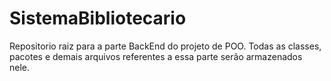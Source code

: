 # SistemaBibliotecario
Repositorio raiz para a parte BackEnd do projeto de POO. Todas as classes, pacotes e demais arquivos referentes a essa parte serão armazenados nele.

